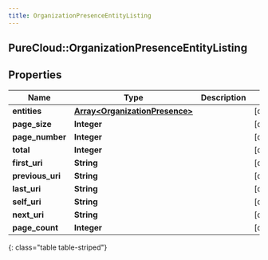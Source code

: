```yaml
---
title: OrganizationPresenceEntityListing
---
```

## PureCloud::OrganizationPresenceEntityListing

## Properties

|Name | Type | Description | Notes|
|------------ | ------------- | ------------- | -------------|
| **entities** | [**Array&lt;OrganizationPresence&gt;**](OrganizationPresence.html) |  | [optional] |
| **page_size** | **Integer** |  | [optional] |
| **page_number** | **Integer** |  | [optional] |
| **total** | **Integer** |  | [optional] |
| **first_uri** | **String** |  | [optional] |
| **previous_uri** | **String** |  | [optional] |
| **last_uri** | **String** |  | [optional] |
| **self_uri** | **String** |  | [optional] |
| **next_uri** | **String** |  | [optional] |
| **page_count** | **Integer** |  | [optional] |
{: class="table table-striped"}


